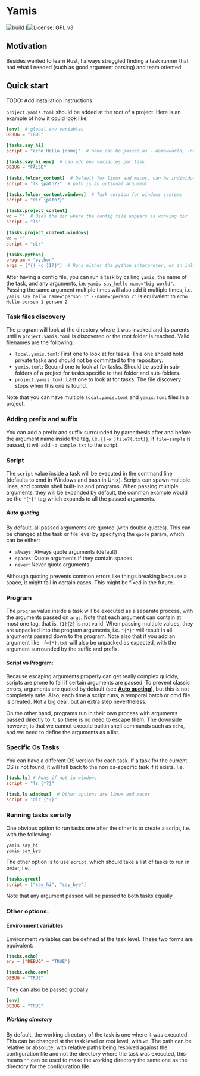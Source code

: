 # Yamis
![build](https://github.com/adrianmrit/yamis/actions/workflows/test.yml/badge.svg)
[![License: GPL v3](https://img.shields.io/github/license/adrianmrit/yamis)

## Motivation
Besides wanted to learn Rust, I always struggled finding
a task runner that had what I needed (such as good argument
parsing) and team oriented.

## Quick start

TODO: Add installation instructions

`project.yamis.toml` should be added at the root of a project. 
Here is an example of how it could look like:
```toml
[env]  # global env variables
DEBUG = "TRUE"

[tasks.say_hi]
script = "echo Hello {name}"  # name can be passed as --name=world, -name=world, or name="big world"  

[tasks.say_hi.env]  # can add env variables per task
DEBUG = "FALSE"

[tasks.folder_content]  # Default for linux and macos, can be individually specified like for windows.
script = "ls {path?}"  # path is an optional argument

[tasks.folder_content.windows]  # Task version for windows systems
script = "dir {path?}"

[tasks.project_content]
wd = ""  # Uses the dir where the config file appears as working dir
script = "ls"

[tasks.project_content.windows]
wd = ""
script = "dir"

[tasks.python]
program = "python"
args = ["{( -c )1?}"]  # Runs either the python interpreter, or an inline program if given
```

After having a config file, you can run a task by calling `yamis`, the name of the task, and any arguments, i.e.
`yamis say_hello name="big world"`. Passing the same argument multiple times will also add it multiple times, i.e.
`yamis say_hello name="person 1" --name="person 2"` is equivalent to `echo Hello person 1 person 2`


### Task files discovery
The program will look at the directory where it was invoked and its parents until a `project.yamis.toml` is
discovered or the root folder is reached. Valid filenames are the following:
- `local.yamis.toml`: First one to look at for tasks. This one should hold private tasks and should not
  be committed to the repository.
- `yamis.toml`: Second one to look at for tasks. Should be used in sub-folders of a project for tasks specific
  to that folder and sub-folders.
- `project.yamis.toml`: Last one to look at for tasks. The file discovery stops when this one is found.

Note that you can have multiple `local.yamis.toml` and `yamis.toml` files in a project.


### Adding prefix and suffix
You can add a prefix and suffix surrounded by parenthesis after and before the argument name inside the tag, i.e.
`{(-o )file?(.txt)}`, if `file=sample` is passed, it will add `-o sample.txt` to the script.


### Script
The `script` value inside a task will be executed in the command line (defaults to cmd in Windows
and bash in Unix). Scripts can spawn multiple lines, and contain shell built-ins and programs. When
passing multiple arguments, they will be expanded by default, the common example would be the `"{*}"`
tag which expands to all the passed arguments.


##### Auto quoting
By default, all passed arguments are quoted (with double quotes).
This can be changed at the task or file level by specifying the
`quote` param, which can be either:
- `always`: Always quote arguments (default)
- `spaces`: Quote arguments if they contain spaces
- `never`: Never quote arguments

Although quoting prevents common errors like things breaking because a space,
it might fail in certain cases. This might be fixed in the future.


### Program
The `program` value inside a task will be executed as a separate process, with the arguments passed
on `args`. Note that each argument can contain at most one tag, that is, `{1}{2}` is not valid. When
passing multiple values, they are unpacked into the program arguments, i.e. `"{*}"` will result in
all arguments passed down to the program. Note also that if you add an argument like `-f={*}.txt` will
also be unpacked as expected, with the argument surrounded by the suffix and prefix.


#### Script vs Program:
Because escaping arguments properly can get really complex quickly, scripts are prone to fail if certain
arguments are passed. To prevent classic errors, arguments are quoted by default (see
[__Auto quoting__](https://github.com/adrianmrit/yamis#auto-quoting)), but this is not completely safe.
Also, each time a script runs, a temporal batch or cmd file is created. Not a big deal, but an extra step
nevertheless.

On the other hand, programs run in their own process with arguments passed directly to it, so there is no
need to escape them. The downside however, is that we cannot execute builtin shell commands such as `echo`,
and we need to define the arguments as a list.


### Specific Os Tasks
You can have a different OS version for each task. If a task for the current OS is not found, it will
fall back to the non os-specific task if it exists. I.e.
```toml
[task.ls] # Runs if not in windows 
script = "ls {*?}"

[task.ls.windows]  # Other options are linux and macos
script = "dir {*?}"
```

### Running tasks serially
One obvious option to run tasks one after the other is to create a script, i.e. with the following:
```
yamis say_hi
yamis say_bye
```

The other option is to use `script`, which should take a list of tasks to run in order, i.e.:
```toml
[tasks.greet]
script = ["say_hi", "say_bye"]
```
Note that any argument passed will be passed to both tasks equally.


### Other options:
 #### Environment variables
  Environment variables can be defined at the task level. These two forms are equivalent:
```toml
[tasks.echo]
env = {"DEBUG" = "TRUE"}

[tasks.echo.env]
DEBUG = "TRUE"
  ```
  They can also be passed globally
```toml
[env]
DEBUG = "TRUE"
```

 ##### Working directory
  By default, the working directory of the task is one where it was executed. This can be changed at the task level
  or root level, with `wd`. The path can be relative or absolute, with relative paths being resolved against the
  configuration file and not the directory where the task was executed, this means `""` can be used to make the
  working directory the same one as the directory for the configuration file.
